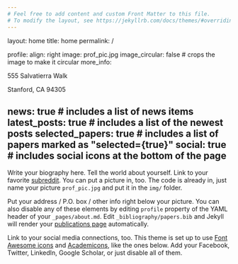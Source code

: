 ```yaml
---
# Feel free to add content and custom Front Matter to this file.
# To modify the layout, see https://jekyllrb.com/docs/themes/#overriding-theme-defaults
---
```


layout: home
title: home
permalink: /

profile:
  align: right
  image: prof_pic.jpg
  image_circular: false # crops the image to make it circular
  more_info:
    <p>555 Salvatierra Walk</p>
    <p>Stanford, CA 94305</p>

news: true  # includes a list of news items
latest_posts: true  # includes a list of the newest posts
selected_papers: true # includes a list of papers marked as "selected={true}"
social: true  # includes social icons at the bottom of the page
---

Write your biography here. Tell the world about yourself. Link to your favorite [subreddit](http://reddit.com). You can put a picture in, too. The code is already in, just name your picture `prof_pic.jpg` and put it in the `img/` folder.

Put your address / P.O. box / other info right below your picture. You can also disable any of these elements by editing `profile` property of the YAML header of your `_pages/about.md`. Edit `_bibliography/papers.bib` and Jekyll will render your [publications page](/al-folio/publications/) automatically.

Link to your social media connections, too. This theme is set up to use [Font Awesome icons](https://fontawesome.com/) and [Academicons](https://jpswalsh.github.io/academicons/), like the ones below. Add your Facebook, Twitter, LinkedIn, Google Scholar, or just disable all of them.